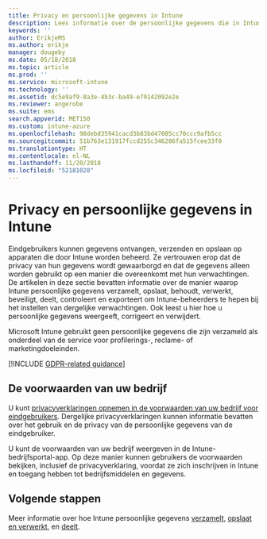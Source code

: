```yaml
---
title: Privacy en persoonlijke gegevens in Intune
description: Lees informatie over de persoonlijke gegevens die in Intune worden verzameld en verwerkt.
keywords: ''
author: ErikjeMS
ms.author: erikje
manager: dougeby
ms.date: 05/18/2018
ms.topic: article
ms.prod: ''
ms.service: microsoft-intune
ms.technology: ''
ms.assetid: dc5e9af9-8a3e-4b3c-ba49-e79142092e2e
ms.reviewer: angerobe
ms.suite: ems
search.appverid: MET150
ms.custom: intune-azure
ms.openlocfilehash: 98debd35941cacd3b83bd47805cc70ccc9afb5cc
ms.sourcegitcommit: 51b763e131917fccd255c346286fa515fcee33f0
ms.translationtype: HT
ms.contentlocale: nl-NL
ms.lasthandoff: 11/20/2018
ms.locfileid: "52181028"
---
```

# <a name="privacy-and-personal-data-in-intune"></a>Privacy en persoonlijke gegevens in Intune

Eindgebruikers kunnen gegevens ontvangen, verzenden en opslaan op apparaten die door Intune worden beheerd. Ze vertrouwen erop dat de privacy van hun gegevens wordt gewaarborgd en dat de gegevens alleen worden gebruikt op een manier die overeenkomt met hun verwachtingen. De artikelen in deze sectie bevatten informatie over de manier waarop Intune persoonlijke gegevens verzamelt, opslaat, behoudt, verwerkt, beveiligt, deelt, controleert en exporteert om Intune-beheerders te hepen bij het instellen van dergelijke verwachtingen. Ook leest u hier hoe u persoonlijke gegevens weergeeft, corrigeert en verwijdert.

Microsoft Intune gebruikt geen persoonlijke gegevens die zijn verzameld als onderdeel van de service voor profilerings-, reclame- of marketingdoeleinden.

[!INCLUDE [GDPR-related guidance](./includes/gdpr-dsr-and-stp-note.md)]

## <a name="your-company-terms-and-conditions"></a>De voorwaarden van uw bedrijf

U kunt [privacyverklaringen opnemen in de voorwaarden van uw bedrijf voor eindgebruikers](company-portal-app.md). Dergelijke privacyverklaringen kunnen informatie bevatten over het gebruik en de privacy van de persoonlijke gegevens van de eindgebruiker.

U kunt de voorwaarden van uw bedrijf weergeven in de Intune-bedrijfsportal-app. Op deze manier kunnen gebruikers de voorwaarden bekijken, inclusief de privacyverklaring, voordat ze zich inschrijven in Intune en toegang hebben tot bedrijfsmiddelen en gegevens.

## <a name="next-steps"></a>Volgende stappen

Meer informatie over hoe Intune persoonlijke gegevens [verzamelt](privacy-data-collect.md), [opslaat en verwerkt](privacy-data-store-process.md), en [deelt](privacy-data-secure-share.md). 